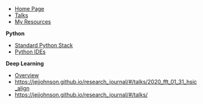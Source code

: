 * [Home Page](README.md)
* [Talks](talks/README.md)
* [My Resources](talks/README.md)
  
**Python**
* [Standard Python Stack](resources/python_stack.md)
* [Python IDEs](resources/python_ides.md)

**Deep Learning**
* [Overview](resources/dl_software.md)
* https://jejjohnson.github.io/research_journal/#/talks/2020_fft_01_31_hsic_align
* https://jejjohnson.github.io/research_journal/#/talks/